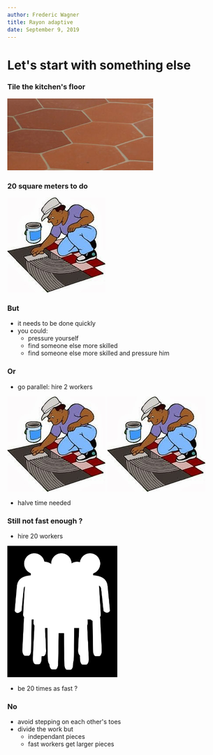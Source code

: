 ```yaml
---
author: Frederic Wagner
title: Rayon adaptive
date: September 9, 2019
---
```


# Let's start with something else
### Tile the kitchen's floor
![](carrelage.jpg)

### 20 square meters to do
![](carreleur.jpg)

### But
- it needs to be done quickly
- you could:
    - pressure yourself
    - find someone else more skilled
    - find someone else more skilled and pressure him

### Or
- go parallel: hire 2 workers

![](carreleur.jpg)
![](carreleur.jpg)

- halve time needed

### Still not fast enough ?
- hire 20 workers

<img src="crowd.png" height="300">

- be 20 times as fast ?

### No
- avoid stepping on each other's toes
- divide the work but
    - independant pieces
    - fast workers get larger pieces
